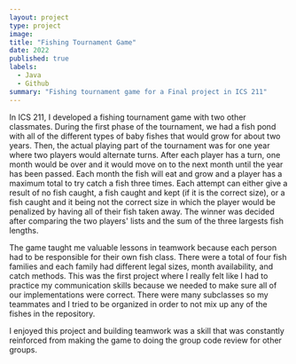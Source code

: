 ```yaml
---
layout: project
type: project
image: 
title: "Fishing Tournament Game"
date: 2022
published: true
labels:
  - Java
  - Github
summary: "Fishing tournament game for a Final project in ICS 211"
---
```




In ICS 211, I developed a fishing tournament game with two other classmates. During the first phase of the tournament, we had a fish pond with all of the different types of baby fishes that would grow for about two years. Then, the actual playing part of the tournament was for one year where two players would alternate turns. After each player has a turn, one month would be over and it would move on to the next month until the year has been passed. Each month the fish will eat and grow and a player has a maximum total to try catch a fish three times. Each attempt can either give a result of no fish caught, a fish caught and kept (if it is the correct size), or a fish caught and it being not the correct size in which the player would be penalized by having all of their fish taken away. The winner was decided after comparing the two players' lists and the sum of the three largests fish lengths.

The game taught me valuable lessons in teamwork because each person had to be responsible for their own fish class. There were a total of four fish families and each family had different legal sizes, month availability, and catch methods. This was the first project where I really felt like I had to practice my communication skills because we needed to make sure all of our implementations were correct. There were many subclasses so my teammates and I tried to be organized in order to not mix up any of the fishes in the repository. 

I enjoyed this project and building teamwork was a skill that was constantly reinforced from making the game to doing the group code review for other groups.
